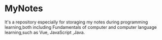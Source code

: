 # MyNotes
It's a repository especially for storaging my notes during programming learning,both including Fundamentals of computer and computer language learning,such as Vue, JavaScript ,Java.

